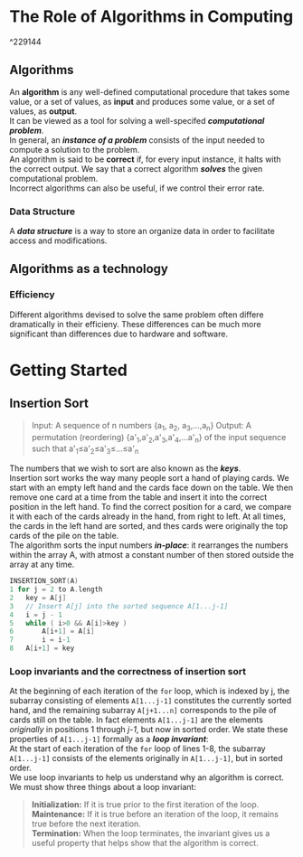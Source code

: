 # The Role of Algorithms in Computing

^229144

## Algorithms
An **algorithm** is any well-defined computational procedure that takes some value, or a set of values, as **input** and produces some value, or a set of values, as **output**. <br>
It can be viewed as a tool for solving a well-specifed ***computational problem***. <br>
In general, an ***instance of a problem*** consists of the input needed to compute a solution to the problem.<br>
An algorithm is said to be **correct** if, for every input instance, it halts with the correct output. We say that a correct algorithm ***solves*** the given computational problem.<br>
Incorrect algorithms can also be useful, if we control their error rate.
### Data Structure
A ***data structure*** is a way to store an organize data in order to facilitate access and modifications.
## Algorithms as a technology
### Efficiency
Different algorithms devised to solve the same problem often differe dramatically in their efficieny. These differences can be much more significant than differences due to hardware and software.
# Getting Started
## Insertion Sort
> Input: A sequence of n numbers {a<sub>1</sub>, a<sub>2</sub>, a<sub>3</sub>,...,a<sub>n</sub>}
> Output: A permutation (reordering) {a'<sub>1</sub>,a'<sub>2</sub>,a'<sub>3</sub>,a'<sub>4</sub>,...a'<sub>n</sub>} of the input sequence such that a'<sub>1</sub>&le;a'<sub>2</sub>&le;a'<sub>3</sub>&le;...&le;a'<sub>n</sub>

The numbers that we wish to sort are also known as the ***keys***.<br> 
Insertion sort works the way many people sort a hand of playing cards. We start with an empty left hand and the cards face down on the table. We then remove one card at a time from the table and insert it into the correct position in the left hand. To find the correct position for a card, we compare it with each of the cards already in the hand, from right to left. At all times, the cards in the left hand are sorted, and thes cards were originally the top cards of the pile on the table.<br>
The algorithm sorts the input numbers ***in-place***: it rearranges the numbers within the array A, with atmost a constant number of then stored outside the array at any time.
```cpp
INSERTION_SORT(A)
1 for j = 2 to A.length
2	key = A[j]
3	// Insert A[j] into the sorted sequence A[1...j-1]
4	i = j - 1
5	while ( i>0 && A[i]>key )
6		A[i+1] = A[i]
7		i = i-1
8	A[i+1] = key
```
### **Loop invariants and the correctness of insertion sort**
At the beginning of each iteration of the `for` loop, which is indexed by j, the subarray consisting of elements `A[1...j-1]` constitutes the currently sorted hand, and the remaining subarray `A[j+1...n]` corresponds to the pile of cards still on the table. In fact elements `A[1...j-1]` are the elements *originally* in positions 1 through *j-1*, but now in sorted order. We state these properties of `A[1...j-1]` formally as a ***loop invariant***:<br>
At the start of each iteration of the `for` loop of lines 1-8, the subarray `A[1...j-1]` consists of the elements originally in `A[1...j-1]`, but in sorted order.<br>
We use loop invariants to help us understand why an algorithm is correct. We must show three things about a loop invariant:
> **Initialization:** If it is true prior to the first iteration of the loop. <br>
> **Maintenance:** If it is true before an iteration of the loop, it remains true before the next iteration. <br>
> **Termination:** When the loop terminates, the invariant gives us a useful property that helps show that the algorithm is correct.

